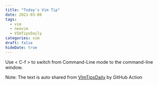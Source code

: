 ```yaml
---
title: "Today's Vim Tip"
date: 2021-03-08
tags:
  - vim
  - neovim
  - VImTipsDaily
categories: vim
draft: false
hideDate: true
---
```


Use &lt; C-f &gt; to switch from Command-Line mode to the command-line window.

Note: The text is auto shared from [VImTipsDaily](https://twitter.com/VImTipsDaily) by GitHub Action

